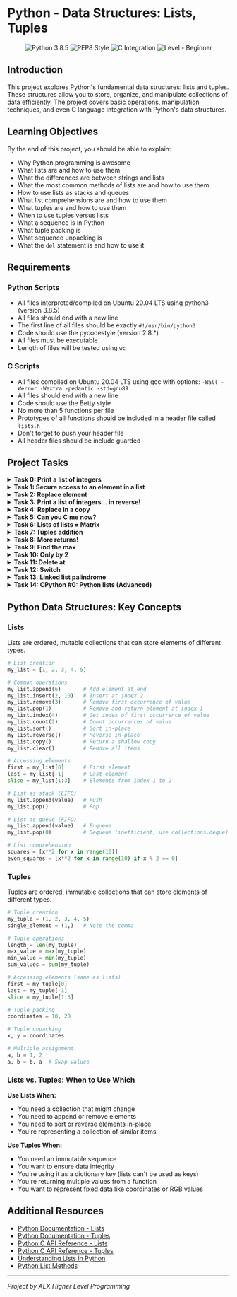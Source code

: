 # Python - Data Structures: Lists, Tuples

<p align="center">
  <img src="https://img.shields.io/badge/Python-3.8.5-blue.svg" alt="Python 3.8.5">
  <img src="https://img.shields.io/badge/PEP8-Style-orange.svg" alt="PEP8 Style">
  <img src="https://img.shields.io/badge/C-Integration-red.svg" alt="C Integration">
  <img src="https://img.shields.io/badge/Level-Beginner-green.svg" alt="Level - Beginner">
</p>

## Introduction

This project explores Python's fundamental data structures: lists and tuples. These structures allow you to store, organize, and manipulate collections of data efficiently. The project covers basic operations, manipulation techniques, and even C language integration with Python's data structures.

## Learning Objectives

By the end of this project, you should be able to explain:

* Why Python programming is awesome
* What lists are and how to use them
* What the differences are between strings and lists
* What the most common methods of lists are and how to use them
* How to use lists as stacks and queues
* What list comprehensions are and how to use them
* What tuples are and how to use them
* When to use tuples versus lists
* What a sequence is in Python
* What tuple packing is
* What sequence unpacking is
* What the `del` statement is and how to use it

## Requirements

### Python Scripts
* All files interpreted/compiled on Ubuntu 20.04 LTS using python3 (version 3.8.5)
* All files should end with a new line
* The first line of all files should be exactly `#!/usr/bin/python3`
* Code should use the pycodestyle (version 2.8.*)
* All files must be executable
* Length of files will be tested using `wc`

### C Scripts
* All files compiled on Ubuntu 20.04 LTS using gcc with options: `-Wall -Werror -Wextra -pedantic -std=gnu89`
* All files should end with a new line
* Code should use the Betty style
* No more than 5 functions per file
* Prototypes of all functions should be included in a header file called `lists.h`
* Don't forget to push your header file
* All header files should be include guarded

## Project Tasks

<details>
<summary><strong>Task 0: Print a list of integers</strong></summary>

**File**: [0-print_list_integer.py](./0-print_list_integer.py)

Write a function that prints all integers of a list.

* Prototype: `def print_list_integer(my_list=[]):`
* Format: one integer per line
* You are not allowed to import any module
* You can assume that the list only contains integers
* You are not allowed to cast integers into strings
* You have to use `str.format()` to print integers

**Example**:
```python
my_list = [1, 2, 3, 4, 5]
print_list_integer(my_list)
```
**Output**:
```
1
2
3
4
5
```
</details>

<details>
<summary><strong>Task 1: Secure access to an element in a list</strong></summary>

**File**: [1-element_at.py](./1-element_at.py)

Write a function that retrieves an element from a list like in C.

* Prototype: `def element_at(my_list, idx):`
* If idx is negative, the function should return None
* If idx is out of range (> of number of element in my_list), the function should return None
* You are not allowed to import any module
* You are not allowed to use try/except

**Example**:
```python
my_list = [1, 2, 3, 4, 5]
idx = 3
print("Element at index {:d} is {}".format(idx, element_at(my_list, idx)))
```
**Output**:
```
Element at index 3 is 4
```
</details>

<details>
<summary><strong>Task 2: Replace element</strong></summary>

**File**: [2-replace_in_list.py](./2-replace_in_list.py)

Write a function that replaces an element of a list at a specific position (like in C).

* Prototype: `def replace_in_list(my_list, idx, element):`
* If idx is negative, the function should not modify anything, and returns the original list
* If idx is out of range (> of number of element in my_list), the function should not modify anything, and returns the original list
* You are not allowed to import any module
* You are not allowed to use try/except

**Example**:
```python
my_list = [1, 2, 3, 4, 5]
idx = 3
new_element = 9
new_list = replace_in_list(my_list, idx, new_element)

print(new_list)
print(my_list)
```
**Output**:
```
[1, 2, 3, 9, 5]
[1, 2, 3, 9, 5]
```
</details>

<details>
<summary><strong>Task 3: Print a list of integers... in reverse!</strong></summary>

**File**: [3-print_reversed_list_integer.py](./3-print_reversed_list_integer.py)

Write a function that prints all integers of a list, in reverse order.

* Prototype: `def print_reversed_list_integer(my_list=[]):`
* Format: one integer per line
* You are not allowed to import any module
* You can assume that the list only contains integers
* You are not allowed to cast integers into strings
* You have to use `str.format()` to print integers

**Example**:
```python
my_list = [1, 2, 3, 4, 5]
print_reversed_list_integer(my_list)
```
**Output**:
```
5
4
3
2
1
```
</details>

<details>
<summary><strong>Task 4: Replace in a copy</strong></summary>

**File**: [4-new_in_list.py](./4-new_in_list.py)

Write a function that replaces an element in a list at a specific position without modifying the original list (like in C).

* Prototype: `def new_in_list(my_list, idx, element):`
* If idx is negative, the function should return a copy of the original list
* If idx is out of range (> of number of element in my_list), the function should return a copy of the original list
* You are not allowed to import any module
* You are not allowed to use try/except

**Example**:
```python
my_list = [1, 2, 3, 4, 5]
idx = 3
new_element = 9
new_list = new_in_list(my_list, idx, new_element)

print(new_list)
print(my_list)
```
**Output**:
```
[1, 2, 3, 9, 5]
[1, 2, 3, 4, 5]
```
</details>

<details>
<summary><strong>Task 5: Can you C me now?</strong></summary>

**File**: [5-no_c.py](./5-no_c.py)

Write a function that removes all characters c and C from a string.

* Prototype: `def no_c(my_string):`
* The function should return the new string
* You are not allowed to import any module
* You are not allowed to use `str.replace()`

**Example**:
```python
print(no_c("Best School"))
print(no_c("Chicago"))
print(no_c("C is fun!"))
```
**Output**:
```
Best Shool
hiago
 is fun!
```
</details>

<details>
<summary><strong>Task 6: Lists of lists = Matrix</strong></summary>

**File**: [6-print_matrix_integer.py](./6-print_matrix_integer.py)

Write a function that prints a matrix of integers.

* Prototype: `def print_matrix_integer(matrix=[[]]):`
* You are not allowed to import any module
* You can assume that the list only contains integers
* You are not allowed to cast integers into strings
* You have to use `str.format()` to print integers

**Example**:
```python
matrix = [
    [1, 2, 3],
    [4, 5, 6],
    [7, 8, 9]
]
print_matrix_integer(matrix)
print("--")
print_matrix_integer()
```
**Output**:
```
1 2 3
4 5 6
7 8 9
--

```
</details>

<details>
<summary><strong>Task 7: Tuples addition</strong></summary>

**File**: [7-add_tuple.py](./7-add_tuple.py)

Write a function that adds 2 tuples.

* Prototype: `def add_tuple(tuple_a=(), tuple_b=()):`
* Returns a tuple with 2 integers:
  * The first element should be the addition of the first element of each argument
  * The second element should be the addition of the second element of each argument
* You are not allowed to import any module
* You can assume that the two tuples will only contain integers
* If a tuple is smaller than 2, use the value 0 for each missing integer
* If a tuple is bigger than 2, use only the first 2 integers

**Example**:
```python
tuple_a = (1, 89)
tuple_b = (88, 11)
new_tuple = add_tuple(tuple_a, tuple_b)
print(new_tuple)

print(add_tuple(tuple_a, (1, )))
print(add_tuple(tuple_a, ()))
```
**Output**:
```
(89, 100)
(2, 89)
(1, 89)
```
</details>

<details>
<summary><strong>Task 8: More returns!</strong></summary>

**File**: [8-multiple_returns.py](./8-multiple_returns.py)

Write a function that returns a tuple with the length of a string and its first character.

* Prototype: `def multiple_returns(sentence):`
* If the sentence is empty, the first character should be equal to `None`
* You are not allowed to import any module

**Example**:
```python
sentence = "At school, I learnt C!"
length, first = multiple_returns(sentence)
print("Length: {:d} - First character: {}".format(length, first))
```
**Output**:
```
Length: 22 - First character: A
```
</details>

<details>
<summary><strong>Task 9: Find the max</strong></summary>

**File**: [9-max_integer.py](./9-max_integer.py)

Write a function that finds the biggest integer of a list.

* Prototype: `def max_integer(my_list=[]):`
* If the list is empty, return `None`
* You can assume that the list only contains integers
* You are not allowed to import any module
* You are not allowed to use the built-in `max()`

**Example**:
```python
my_list = [1, 90, 2, 13, 34, 5, -13, 3]
max_value = max_integer(my_list)
print("Max: {}".format(max_value))
```
**Output**:
```
Max: 90
```
</details>

<details>
<summary><strong>Task 10: Only by 2</strong></summary>

**File**: [10-divisible_by_2.py](./10-divisible_by_2.py)

Write a function that finds all multiples of 2 in a list.

* Prototype: `def divisible_by_2(my_list=[]):`
* Return a new list with `True` or `False`, depending on whether the integer at the same position in the original list is a multiple of 2
* The new list should have the same size as the original list
* You are not allowed to import any module

**Example**:
```python
my_list = [0, 1, 2, 3, 4, 5, 6]
list_result = divisible_by_2(my_list)

i = 0
while i < len(list_result):
    print("{:d} {:s} divisible by 2".format(my_list[i], "is" if list_result[i] else "is not"))
    i += 1
```
**Output**:
```
0 is divisible by 2
1 is not divisible by 2
2 is divisible by 2
3 is not divisible by 2
4 is divisible by 2
5 is not divisible by 2
6 is divisible by 2
```
</details>

<details>
<summary><strong>Task 11: Delete at</strong></summary>

**File**: [11-delete_at.py](./11-delete_at.py)

Write a function that deletes the item at a specific position in a list.

* Prototype: `def delete_at(my_list=[], idx=0):`
* If idx is negative or out of range, nothing changes (returns the same list)
* You are not allowed to use `pop()`
* You are not allowed to import any module

**Example**:
```python
my_list = [1, 2, 3, 4, 5]
idx = 3
new_list = delete_at(my_list, idx)
print(new_list)
print(my_list)
```
**Output**:
```
[1, 2, 3, 5]
[1, 2, 3, 5]
```
</details>

<details>
<summary><strong>Task 12: Switch</strong></summary>

**File**: [12-switch.py](./12-switch.py)

Complete the given source code to switch values of `a` and `b`:

```python
#!/usr/bin/python3
a = 89
b = 10
# YOUR CODE GOES HERE. PLEASE REMOVE THIS LINE
print("a={:d} - b={:d}".format(a, b))
```

**Output**:
```
a=10 - b=89
```
</details>

<details>
<summary><strong>Task 13: Linked list palindrome</strong></summary>

**Files**: 
- [13-is_palindrome.c](./13-is_palindrome.c)
- [lists.h](./lists.h)

Write a function in C that checks if a singly linked list is a palindrome.

* Prototype: `int is_palindrome(listint_t **head);`
* Return: 0 if it is not a palindrome, 1 if it is a palindrome
* An empty list is considered a palindrome

**Example**:
```c
// Testing code provided that creates a linked list and checks if it's a palindrome
```
</details>

<details>
<summary><strong>Task 14: CPython #0: Python lists (Advanced)</strong></summary>

**File**: [100-print_python_list_info.c](./100-print_python_list_info.c)

Create a C function that prints some basic info about Python lists.

* Prototype: `void print_python_list_info(PyObject *p);`
* Python version: 3.4
* Your shared library will be compiled with this command line: `gcc -Wall -Werror -Wextra -pedantic -std=c99 -shared -Wl,-soname,PyList -o libPyList.so -fPIC -I/usr/include/python3.4 100-print_python_list_info.c`
* Format of the output:
  * Size of the list
  * Allocated memory
  * Type of each element

**Example Output**:
```
[*] Size of the Python List = 2
[*] Allocated = 2
Element 0: str
Element 1: str
[*] Size of the Python List = 1
[*] Allocated = 2
Element 0: str
[*] Size of the Python List = 7
[*] Allocated = 7
Element 0: str
Element 1: int
Element 2: int
Element 3: float
Element 4: tuple
Element 5: list
Element 6: str
```
</details>

## Python Data Structures: Key Concepts

### Lists
Lists are ordered, mutable collections that can store elements of different types.

```python
# List creation
my_list = [1, 2, 3, 4, 5]

# Common operations
my_list.append(6)       # Add element at end
my_list.insert(2, 10)   # Insert at index 2
my_list.remove(3)       # Remove first occurrence of value
my_list.pop(1)          # Remove and return element at index 1
my_list.index(4)        # Get index of first occurrence of value
my_list.count(2)        # Count occurrences of value
my_list.sort()          # Sort in-place
my_list.reverse()       # Reverse in-place
my_list.copy()          # Return a shallow copy
my_list.clear()         # Remove all items

# Accessing elements
first = my_list[0]      # First element
last = my_list[-1]      # Last element
slice = my_list[1:3]    # Elements from index 1 to 2

# List as stack (LIFO)
my_list.append(value)   # Push
my_list.pop()           # Pop

# List as queue (FIFO)
my_list.append(value)   # Enqueue
my_list.pop(0)          # Dequeue (inefficient, use collections.deque)

# List comprehension
squares = [x**2 for x in range(10)]
even_squares = [x**2 for x in range(10) if x % 2 == 0]
```

### Tuples
Tuples are ordered, immutable collections that can store elements of different types.

```python
# Tuple creation
my_tuple = (1, 2, 3, 4, 5)
single_element = (1,)   # Note the comma

# Tuple operations
length = len(my_tuple)
max_value = max(my_tuple)
min_value = min(my_tuple)
sum_values = sum(my_tuple)

# Accessing elements (same as lists)
first = my_tuple[0]
last = my_tuple[-1]
slice = my_tuple[1:3]

# Tuple packing
coordinates = 10, 20

# Tuple unpacking
x, y = coordinates

# Multiple assignment
a, b = 1, 2
a, b = b, a  # Swap values
```

### Lists vs. Tuples: When to Use Which

**Use Lists When:**
- You need a collection that might change
- You need to append or remove elements
- You need to sort or reverse elements in-place
- You're representing a collection of similar items

**Use Tuples When:**
- You need an immutable sequence
- You want to ensure data integrity
- You're using it as a dictionary key (lists can't be used as keys)
- You're returning multiple values from a function
- You want to represent fixed data like coordinates or RGB values

## Additional Resources

- [Python Documentation - Lists](https://docs.python.org/3/tutorial/datastructures.html#more-on-lists)
- [Python Documentation - Tuples](https://docs.python.org/3/tutorial/datastructures.html#tuples-and-sequences)
- [Python C API Reference - Lists](https://docs.python.org/3/c-api/list.html)
- [Python C API Reference - Tuples](https://docs.python.org/3/c-api/tuple.html)
- [Understanding Lists in Python](https://realpython.com/python-lists-tuples/)
- [Python List Methods](https://www.w3schools.com/python/python_ref_list.asp)

---

*Project by ALX Higher Level Programming*
